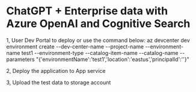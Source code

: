 # ChatGPT + Enterprise data with Azure OpenAI and Cognitive Search
1, User Dev Portal to deploy or use the command below:
az devcenter dev environment create --dev-center-name <dev center name> --project-name <project name> --environment-name test1 --environment-type <environment type>  --catalog-item-name <catalog item name>  --catalog-name <catalog name> --parameters "{'environmentName':'test1','location':'eastus','principalId':'<Id of the user or app to assign application roles>'}" 

2, Deploy the application to App service

3, Upload the test data to storage account